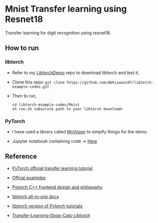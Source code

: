 # Mnist Transfer learning using Resnet18

Transfer learning for digit recognition using resnet18.

## How to run

### libtorch

- Refer to my [LibtorchDemo](https://github.com/Abhiswain97/LibtorchDemo) repo to download libtorch and test it.
- Clone this repo: `git clone https://github.com/Abhiswain97/libtorch-example-codes.git`
- Then to run,

  ```
  cd libtorch-example-codes/Mnist
  sh run.sh <absolute path to your libtorch download>
  ```

### PyTorch

- I have used a library called [MyVision](https://github.com/Abhiswain97/MyVision) to simplfy things for the demo.

- Jupyter notebook containing code -> [Here](https://github.com/Abhiswain97/libtorch-example-codes/blob/main/Mnist/Mnist-PyTorch/mnist-using-myvision.ipynb)

## Reference

- [PyTorch official transfer learning tutorial](https://pytorch.org/tutorials/beginner/transfer_learning_tutorial.html)

- [Offcial examples](https://github.com/pytorch/examples/tree/master/cpp)

- [Pytorch C++ frontend design and philosophy](https://pytorch.org/tutorials/advanced/cpp_frontend.html#running-the-network-in-forward-mode)

- [libtorch all-in-one docs](https://www.ccoderun.ca/programming/doxygen/pytorch/index.html)

- [libtorch version of Pytorch tutorials](https://github.com/prabhuomkar/pytorch-cpp)

- [Transfer-Learning-Dogs-Cats-Libtorch](https://github.com/BuffetCodes/Transfer-Learning-Dogs-Cats-Libtorch)
